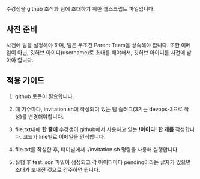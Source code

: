 수강생을 github 조직과 팀에 초대하기 위한 쉘스크립트 파일입니다. 

## 사전 준비 
사전에 팀을 설정해야 하며, 팀은 무조건 Parent Team을 상속해야 합니다. 또한 이메일이 아닌, 깃허브 아이디(username)로 초대를 해야해서, 깃허브 아이디를 사전에 받아야 합니다.

## 적용 가이드

1. github 토큰이 필요합니다. 
2. 매 기수마다, invitation.sh에 작성되여 있는 팀 슬러그(3기는 devops-3으로 작성)를 변경해야합니다. 
3. file.txt내에 **한 줄에** 수강생이 github에서 사용하고 있는 **!아이디! 한 개를** 작성합니다. 
    코드가 line별로 이메일을 인식합니다. 

4. file.txt를 작성한 후, 터미널에서 ./invitation.sh 명령을 사용해 실행합니다. 
5. 실행 후 test.json 파일이 생성되고 각 아이디마다 pending이라는 글자가 있으면 초대가 보내진 것으로 간주하면 됩니다. 
